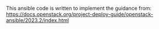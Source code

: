 This ansible code is written to implement the guidance from:
https://docs.openstack.org/project-deploy-guide/openstack-ansible/2023.2/index.html
